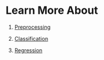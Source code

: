 # Learn More About

1) [Preprocessing](https://github.com/d4rk-lucif3r/LuciferML/blob/master/luciferml/supervised/README/Preprocessing.md)

2) [Classification](https://github.com/d4rk-lucif3r/LuciferML/blob/master/luciferml/supervised/README/Classification.md)

3) [Regression](https://github.com/d4rk-lucif3r/LuciferML/blob/master/luciferml/supervised/README/Regression.md)
